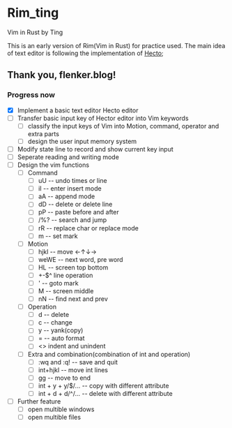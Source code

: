 # Rim_ting
Vim in Rust by Ting

This is an early version of Rim(Vim in Rust) for practice used.
The main idea of text editor is following the implementation of [Hecto](https://www.flenker.blog/hecto/);

Thank you, flenker.blog!
-------
### Progress now
- [x] Implement a basic text editor Hecto editor
- [ ] Transfer basic input key of Hector editor into Vim keywords
  - [ ] classify the input keys of Vim into Motion, command, operator and extra parts
  - [ ] design the user input memory system
- [ ] Modify state line to record and show current key input
- [ ] Seperate reading and writing mode
- [ ] Design the vim functions
  - [ ] Command
    - [ ] uU -- undo times or line
    - [ ] iI -- enter insert mode
    - [ ] aA -- append mode
    - [ ] dD -- delete or delete line
    - [ ] pP -- paste before and after
    - [ ] /%? -- search and jump
    - [ ] rR -- replace char or replace mode
    - [ ] m -- set mark
  - [ ] Motion
    - [ ] hjkl -- move ←↑↓→
    - [ ] weWE -- next word, pre word
    - [ ] HL -- screen top bottom
    - [ ] +-$^ line operation
    - [ ] ' -- goto mark
    - [ ] M -- screen middle
    - [ ] nN -- find next and prev
  - [ ] Operation
    - [ ] d -- delete
    - [ ] c -- change
    - [ ] y -- yank(copy)
    - [ ] = -- auto format
    - [ ] <> indent and unindent
  - [ ] Extra and combination(combination of int and operation)
      - [ ] :wq and :q! -- save and quit
      - [ ] int+hjkl -- move int lines
      - [ ] gg -- move to end
      - [ ] int + y + y/$/... -- copy with different attribute
      - [ ] int + d + d/^/... -- delete with different attribute
- [ ] Further feature
  - [ ] open multible windows
  - [ ] open multible files
